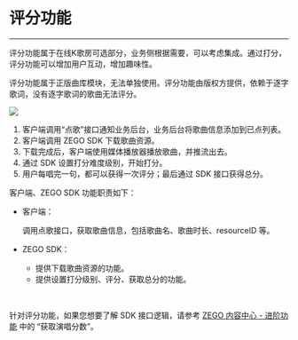 # 评分功能

---

评分功能属于在线K歌房可选部分，业务侧根据需要，可以考虑集成。通过打分，评分功能可以增加用户互动，增加趣味性。

评分功能属于正版曲库模块，无法单独使用。评分功能由版权方提供，依赖于逐字歌词，没有逐字歌词的歌曲无法评分。


<Frame width="512" height="auto" >
  <img src="https://doc-media.zego.im/sdk-doc/Pics/GoEnjoy/online_KTV/online_ktv_score.png" />
</Frame>

1. 客户端调用“点歌”接口通知业务后台，业务后台将歌曲信息添加到已点列表。
2. 客户端调用 ZEGO SDK 下载歌曲资源。
3. 下载完成后，客户端使用媒体播放器播放歌曲，并推流出去。
4. 通过 SDK 设置打分难度级别，开始打分。
5. 用户每唱完一句，都可以获得一次评分；最后通过 SDK 接口获得总分。

客户端、ZEGO SDK 功能职责如下：

- 客户端：

    调用点歌接口，获取歌曲信息，包括歌曲名、歌曲时长、resourceID 等。

- ZEGO SDK：

    - 提供下载歌曲资源的功能。
    - 提供设置打分级别、评分、获取总分的功能。

<br/>

针对评分功能，如果您想要了解 SDK 接口逻辑，请参考 [ZEGO 内容中心 - 进阶功能](/online-ktv-rn/zego-content-center/advanced-features) 中的 “获取演唱分数”。

<Content />

